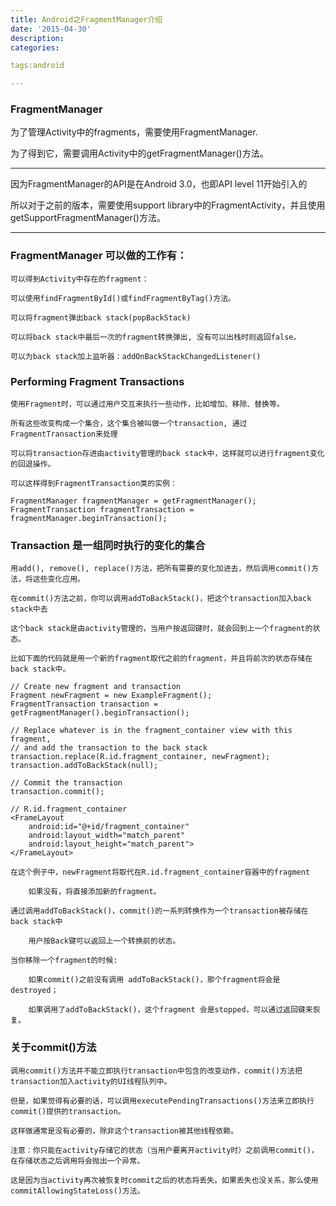 ```yaml
---
title: Android之FragmentManager介绍
date: '2015-04-30'
description:
categories:

tags:android

---
```


>

### FragmentManager

>

为了管理Activity中的fragments，需要使用FragmentManager.

>

为了得到它，需要调用Activity中的getFragmentManager()方法。

>

---

>

因为FragmentManager的API是在Android 3.0，也即API level 11开始引入的

>

所以对于之前的版本，需要使用support library中的FragmentActivity，并且使用getSupportFragmentManager()方法。

>

---

>

### FragmentManager 可以做的工作有：

>

	可以得到Activity中存在的fragment：

	可以使用findFragmentById()或findFragmentByTag()方法。

	可以将fragment弹出back stack(popBackStack)

	可以将back stack中最后一次的fragment转换弹出, 没有可以出栈时则返回false。

	可以为back stack加上监听器：addOnBackStackChangedListener()

>

### Performing Fragment Transactions

>

	使用Fragment时，可以通过用户交互来执行一些动作，比如增加、移除、替换等。

	所有这些改变构成一个集合，这个集合被叫做一个transaction, 通过FragmentTransaction来处理

	可以将transaction存进由activity管理的back stack中，这样就可以进行fragment变化的回退操作。

	可以这样得到FragmentTransaction类的实例：　

	FragmentManager fragmentManager = getFragmentManager();
	FragmentTransaction fragmentTransaction = fragmentManager.beginTransaction();

>

### Transaction 是一组同时执行的变化的集合

>

	用add(), remove(), replace()方法，把所有需要的变化加进去，然后调用commit()方法，将这些变化应用。

	在commit()方法之前，你可以调用addToBackStack()，把这个transaction加入back stack中去

	这个back stack是由activity管理的，当用户按返回键时，就会回到上一个fragment的状态。

	比如下面的代码就是用一个新的fragment取代之前的fragment，并且将前次的状态存储在back stack中。

	// Create new fragment and transaction
	Fragment newFragment = new ExampleFragment();
	FragmentTransaction transaction = getFragmentManager().beginTransaction();

	// Replace whatever is in the fragment_container view with this fragment,
	// and add the transaction to the back stack
	transaction.replace(R.id.fragment_container, newFragment);
	transaction.addToBackStack(null);

	// Commit the transaction
	transaction.commit();

	// R.id.fragment_container
	<FrameLayout
		android:id="@+id/fragment_container"
		android:layout_width="match_parent"
		android:layout_height="match_parent">
	</FrameLayout>

>

	在这个例子中，newFragment将取代在R.id.fragment_container容器中的fragment

		如果没有，将直接添加新的fragment。

	通过调用addToBackStack()，commit()的一系列转换作为一个transaction被存储在back stack中

		用户按Back键可以返回上一个转换前的状态。

	当你移除一个fragment的时候:

		如果commit()之前没有调用 addToBackStack()，那个fragment将会是destroyed；

		如果调用了addToBackStack()，这个fragment 会是stopped，可以通过返回键来恢复。

>

### 关于commit()方法

	调用commit()方法并不能立即执行transaction中包含的改变动作，commit()方法把transaction加入activity的UI线程队列中。

	但是，如果觉得有必要的话，可以调用executePendingTransactions()方法来立即执行commit()提供的transaction。

	这样做通常是没有必要的，除非这个transaction被其他线程依赖。

	注意：你只能在activity存储它的状态（当用户要离开activity时）之前调用commit()，在存储状态之后调用将会抛出一个异常。

	这是因为当activity再次被恢复时commit之后的状态将丢失。如果丢失也没关系，那么使用commitAllowingStateLoss()方法。

 
